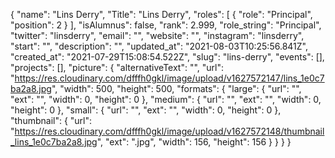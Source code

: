 {
 "name": "Lins Derry",
 "Title": "Lins Derry",
 "roles": [
  {
   "role": "Principal",
   "position": 2
  }
 ],
 "isAlumnus": false,
 "rank": 2.999,
 "role_string": "Principal",
 "twitter": "linsderry",
 "email": "",
 "website": "",
 "instagram": "linsderry",
 "start": "",
 "description": "",
 "updated_at": "2021-08-03T10:25:56.841Z",
 "created_at": "2021-07-29T15:08:54.522Z",
 "slug": "lins-derry",
 "events": [],
 "projects": [],
 "picture": {
  "alternativeText": "",
  "url": "https://res.cloudinary.com/dfffh0gkl/image/upload/v1627572147/lins_1e0c7ba2a8.jpg",
  "width": 500,
  "height": 500,
  "formats": {
   "large": {
    "url": "",
    "ext": "",
    "width": 0,
    "height": 0
   },
   "medium": {
    "url": "",
    "ext": "",
    "width": 0,
    "height": 0
   },
   "small": {
    "url": "",
    "ext": "",
    "width": 0,
    "height": 0
   },
   "thumbnail": {
    "url": "https://res.cloudinary.com/dfffh0gkl/image/upload/v1627572148/thumbnail_lins_1e0c7ba2a8.jpg",
    "ext": ".jpg",
    "width": 156,
    "height": 156
   }
  }
 }
}